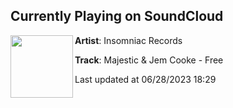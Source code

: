 ## Currently Playing on SoundCloud

[<img align="left" width="100" src="https://i1.sndcdn.com/artworks-VvnXXSVLxP0x43RM-J5NBaw-t500x500.jpg">](https://soundcloud.com/insomniacrecords/majestic-jem-cooke-free)

**Artist**: Insomniac Records 

**Track**: Majestic & Jem Cooke - Free

Last updated at 06/28/2023 18:29
